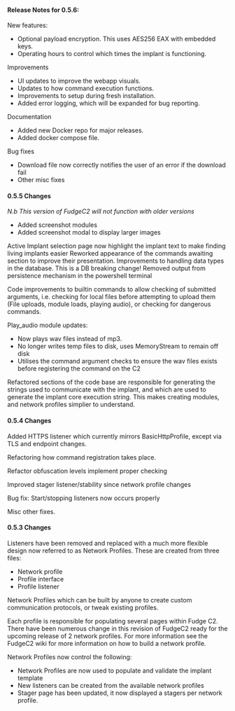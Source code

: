 #### Release Notes for 0.5.6:

New features:
 - Optional payload encryption. This uses AES256 EAX with embedded keys.
 - Operating hours to control which times the implant is functioning.
 
Improvements
 - UI updates to improve the webapp visuals.
 - Updates to how command execution functions.
 - Improvements to setup during fresh installation.
 - Added error logging, which will be expanded for bug reporting.
 
Documentation
 - Added new Docker repo for major releases.
 - Added docker compose file.

Bug fixes
 - Download file now correctly notifies the user of an error if the download fail
 - Other misc fixes

#### 0.5.5 Changes
 _*N.b This version of FudgeC2 will not function with older versions*_
 
 - Added screenshot modules
 - Added screenshot modal to display larger images

Active Implant selection page now highlight the implant text to make finding living implants easier
Reworked appearance of the commands awaiting section to improve their presentation.
Improvements to handling data types in the database. This is a DB breaking change!
Removed output from persistence mechanism in the powershell terminal

Code improvements to builtin commands to allow checking of submitted arguments, i.e. checking for local files before attempting to upload them (File uploads, module loads, playing audio), or checking for dangerous commands.

Play_audio module updates:
 - Now plays wav files instead of mp3.
 - No longer writes temp files to disk, uses MemoryStream to remain off disk
 - Utilises the command argument checks to ensure the wav files exists before registering the command on the C2

Refactored sections of the code base are responsible for generating the strings used to communicate with the implant, and which are used to generate the implant core execution string. This makes creating modules, and network profiles simplier to understand.

#### 0.5.4 Changes

Added HTTPS listener which currently mirrors BasicHttpProfile, except via TLS and endpoint changes.

Refactoring how command registration takes place.

Refactor obfuscation levels implement proper checking

Improved stager listener/stability since network profile changes

Bug fix: Start/stopping listeners now occurs properly

Misc other fixes.


#### 0.5.3 Changes
Listeners have been removed and replaced with a much more flexible design now referred to as Network Profiles. These are created from three files:
 - Network profile
 - Profile interface
 - Profile listener

Network Profiles which can be built by anyone to create custom communication protocols, or tweak existing profiles.

Each profile is responsible for populating several pages within Fudge C2. There have been numerous change in this revision of FudgeC2 ready for the upcoming release of 2 network profiles. For more information see the FudgeC2 wiki for more information on how to build a network profile.

Network Profiles now control the following:
 - Network Profiles are now used to populate and validate the implant template
 - New listeners can be created from the available network profiles
 - Stager page has been updated, it now displayed a stagers per network profile.